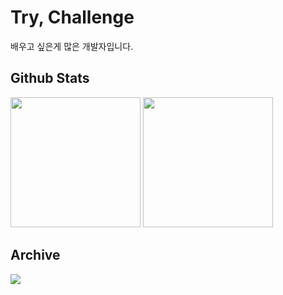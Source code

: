 <h1>Try, Challenge</h1>
<p>배우고 싶은게 많은 개발자입니다.</p>
<h2>Github Stats</h2>
<div display=flex>
  <img src="https://github-readme-stats.vercel.app/api?username=BitByte08&theme=graywhite" style="height:13rem">
  <img src="https://github-readme-stats.vercel.app/api/top-langs/?username=BitByte08&layout=compact" style="height:13rem">
</div>
<h2>Archive</h2>
  <a href="https://famous-wildebeest-745.notion.site/Study-151aa6b362ed80baa8f8cb9f12eaba8b?pvs=74"><img src="https://img.shields.io/badge/Notion-000000?style=for-the-badge&logo=Notion&logoColor=white"></a>
